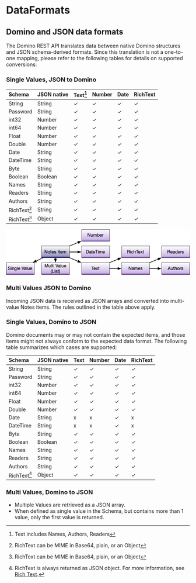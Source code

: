 # DataFormats

## Domino and JSON data formats

The Domino REST API translates data between native Domino structures and JSON schema-derived formats. Since this translation is not a one-to-one mapping, please refer to the following tables for details on supported conversions:
<!--The Domino REST API translates between native Domino and JSON schema derived data. Since it isn't a 1:1 mapping, refer to the following tables:-->

### Single Values, JSON to Domino

| Schema       | JSON native | Text[^1] | Number | Date | RichText |
| :----        | :----       | :--- | :----- | :--- | :------- |
| String       | String      | &#10003; | &#10003;| &#10003;| &#10003;|
| Password     | String      | &#10003; | &#10003;| &#10003;| &#10003;|
| int32        | Number      | &#10003; | &#10003;| &#10003;| &#10003;|
| int64        | Number      | &#10003; | &#10003;| &#10003;| &#10003;|
| Float        | Number      | &#10003; | &#10003;| &#10003;| &#10003;|
| Double       | Number      | &#10003; | &#10003;| &#10003;| &#10003;|
| Date         | String      | &#10003; | &#10003;| &#10003;| &#10003;|
| DateTime     | String      | &#10003; | &#10003;| &#10003;| &#10003;|
| Byte         | String      | &#10003; | &#10003;| &#10003;| &#10003;|
| Boolean      | Boolean     | &#10003; | &#10003;| &#10003;| &#10003;|
| Names        | String      | &#10003; | &#10003;| &#10003;| &#10003;|
| Readers      | String      | &#10003; | &#10003;| &#10003;| &#10003;|
| Authors      | String      | &#10003; | &#10003;| &#10003;| &#10003;|
| RichText[^2] | String      | &#10003; | &#10003;| &#10003;| &#10003;|
| RichText[^2] | Object      | &#10003; | &#10003;| &#10003;| &#10003;|

[^1]: Text includes Names, Authors, Readers
[^2]: RichText can be MIME in Base64, plain, or an Object

![Notes field hierarchy](../../assets/images/FieldStructure.png)

### Multi Values JSON to Domino

Incoming JSON data is received as JSON arrays and converted into multi-value Notes items. The rules outlined in the table above apply.

### Single Values, Domino to JSON

Domino documents may or may not contain the expected items, and those items might not always conform to the expected data format. The following table summarizes which cases are supported:

| Schema       | JSON native | Text | Number | Date | RichText |
| :----        | :----       | :--- | :----- | :--- | :------- |
| String       | String      | &#10003; | &#10003;| &#10003;| &#10003;|
| Password     | String      | &#10003; | &#10003;| &#10003;| &#10003;|
| int32        | Number      | &#10003; | &#10003;| &#10003;| &#10003;|
| int64        | Number      | &#10003; | &#10003;| &#10003;| &#10003;|
| Float        | Number      | &#10003; | &#10003;| &#10003;| &#10003;|
| Double       | Number      | &#10003; | &#10003;| &#10003;| &#10003;|
| Date         | String      | &#120;   | &#120;  | &#10003;| &#120;  |
| DateTime     | String      | &#120;   | &#120;  | &#10003;| &#120;  |
| Byte         | String      | &#10003; | &#10003;| &#10003;| &#10003;|
| Boolean      | Boolean     | &#10003; | &#10003;| &#10003;| &#10003;|
| Names        | String      | &#10003; | &#10003;| &#10003;| &#10003;|
| Readers      | String      | &#10003; | &#10003;| &#10003;| &#10003;|
| Authors      | String      | &#10003; | &#10003;| &#10003;| &#10003;|
| RichText[^3] | Object      | &#10003; | &#10003;| &#10003;| &#10003;|

[^3]: RichText is always returned as JSON object. For more information, see [Rich Text](./richtext/index.md).

### Multi Values, Domino to JSON

- Multiple Values are retrieved as a JSON array.
- When defined as single value in the Schema, but contains more than 1 value, only the first value is returned.
